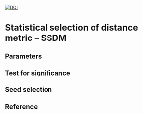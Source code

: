 [![DOI](https://zenodo.org/badge/645311241.svg)](https://zenodo.org/badge/latestdoi/645311241)

# Statistical selection of distance metric – SSDM 

## Parameters

## Test for significance

## Seed selection

## Reference



